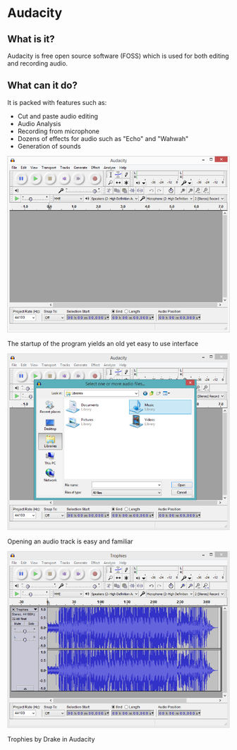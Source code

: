 # Audacity
## What is it?
Audacity is free open source software (FOSS) which is used for both editing and recording audio.

## What can it do?
It is packed with features such as:
* Cut and paste audio editing
* Audio Analysis
* Recording from microphone
* Dozens of effects for audio such as "Echo" and "Wahwah"
* Generation of sounds

![](start.PNG)

The startup of the program yields an old yet easy to use interface

![](open.PNG)

Opening an audio track is easy and familiar

![](opened.PNG)

Trophies by Drake in Audacity
